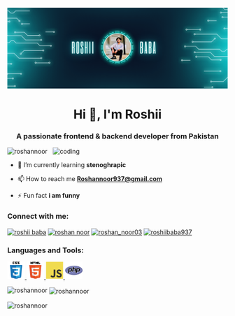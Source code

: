 ![logo](https://github.com/RoshanNoor/RoshanNoor/blob/main/Neon%20Green%20Gaming%20Channel%20YouTube%20Banner%20(1).png)

<h1 align="center">Hi 👋, I'm Roshii</h1>
<h3 align="center">A passionate frontend & backend developer from Pakistan</h3>
<img align="right" alt="coding" width="400" src="https://user-images.githubusercontent.com/55389276/140866485-8fb1c876-9a8f-4d6a-98dc-08c4981eaf70.gif"></img>
<p align="left"> <img src="https://komarev.com/ghpvc/?username=roshannoor&label=Profile%20views&color=0e75b6&style=flat" alt="roshannoor" /> </p>

- 🌱 I’m currently learning **stenoghrapic**

- 📫 How to reach me **Roshannoor937@gmail.com**

- ⚡ Fun fact **i am funny**

<h3 align="left">Connect with me:</h3>
<p align="left">
<a href="https://linkedin.com/in/roshii baba" target="blank"><img align="center" src="https://raw.githubusercontent.com/rahuldkjain/github-profile-readme-generator/master/src/images/icons/Social/linked-in-alt.svg" alt="roshii baba" height="30" width="40" /></a>
<a href="https://fb.com/roshan noor" target="blank"><img align="center" src="https://raw.githubusercontent.com/rahuldkjain/github-profile-readme-generator/master/src/images/icons/Social/facebook.svg" alt="roshan noor" height="30" width="40" /></a>
<a href="https://instagram.com/roshan_noor03" target="blank"><img align="center" src="https://raw.githubusercontent.com/rahuldkjain/github-profile-readme-generator/master/src/images/icons/Social/instagram.svg" alt="roshan_noor03" height="30" width="40" /></a>
<a href="https://www.youtube.com/c/roshiibaba937" target="blank"><img align="center" src="https://raw.githubusercontent.com/rahuldkjain/github-profile-readme-generator/master/src/images/icons/Social/youtube.svg" alt="roshiibaba937" height="30" width="40" /></a>
</p>

<h3 align="left">Languages and Tools:</h3>
<p align="left"> <a href="https://www.w3schools.com/css/" target="_blank" rel="noreferrer"> <img src="https://raw.githubusercontent.com/devicons/devicon/master/icons/css3/css3-original-wordmark.svg" alt="css3" width="40" height="40"/> </a> <a href="https://www.w3.org/html/" target="_blank" rel="noreferrer"> <img src="https://raw.githubusercontent.com/devicons/devicon/master/icons/html5/html5-original-wordmark.svg" alt="html5" width="40" height="40"/> </a> <a href="https://developer.mozilla.org/en-US/docs/Web/JavaScript" target="_blank" rel="noreferrer"> <img src="https://raw.githubusercontent.com/devicons/devicon/master/icons/javascript/javascript-original.svg" alt="javascript" width="40" height="40"/> </a> <a href="https://www.php.net" target="_blank" rel="noreferrer"> <img src="https://raw.githubusercontent.com/devicons/devicon/master/icons/php/php-original.svg" alt="php" width="40" height="40"/> </a> </p>

<p><img align="left" src="https://github-readme-stats.vercel.app/api/top-langs?username=roshannoor&show_icons=true&locale=en&layout=compact" alt="roshannoor" /></p>

<p>&nbsp;<img align="center" src="https://github-readme-stats.vercel.app/api?username=roshannoor&show_icons=true&locale=en" alt="roshannoor" /></p>

<p><img align="center" src="https://github-readme-streak-stats.herokuapp.com/?user=roshannoor&" alt="roshannoor" /></p>
